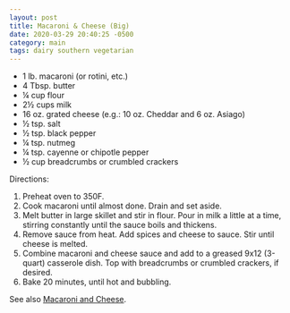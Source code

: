 ```yaml
---
layout: post
title: Macaroni & Cheese (Big)
date: 2020-03-29 20:40:25 -0500
category: main
tags: dairy southern vegetarian
---
```

<ul>
 	<li>1 lb. macaroni (or rotini, etc.)</li>
 	<li>4 Tbsp. butter</li>
 	<li>¼ cup flour</li>
 	<li>2½ cups milk</li>
 	<li>16 oz. grated cheese (e.g.: 10 oz. Cheddar and 6 oz. Asiago)</li>
 	<li>½ tsp. salt</li>
 	<li>½ tsp. black pepper</li>
 	<li>¼ tsp. nutmeg</li>
 	<li>¼ tsp. cayenne or chipotle pepper</li>
 	<li>½ cup breadcrumbs or crumbled crackers</li>
</ul>
Directions:  
<ol>
 	<li>Preheat oven to 350F.</li>
 	<li>Cook macaroni until almost done. Drain and set aside.</li>
 	<li>Melt butter in large skillet and stir in flour. Pour in milk a little at a time, stirring constantly until the sauce boils and thickens.</li>
 	<li>Remove sauce from heat. Add spices and cheese to sauce. Stir until cheese is melted.</li>
 	<li>Combine macaroni and cheese sauce and add to a greased 9x12 (3-quart) casserole dish. Top with breadcrumbs or crumbled crackers, if desired.</li>
 	<li>Bake 20 minutes, until hot and bubbling.</li>
</ol>
See also <a href="https://tfsh.us/memory/1969/12/31/macaroni-cheese/">Macaroni and Cheese</a>.  

